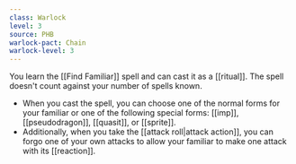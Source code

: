 ```yaml
---
class: Warlock
level: 3
source: PHB
warlock-pact: Chain
warlock-level: 3
---
```


You learn the [[Find Familiar]] spell and can cast it as a [[ritual]]. The spell doesn't count against your number of spells known.
- When you cast the spell, you can choose one of the normal forms for your familiar or one of the following special forms: [[imp]], [[pseudodragon]], [[quasit]], or [[sprite]].
- Additionally, when you take the [[attack roll|attack action]], you can forgo one of your own attacks to allow your familiar to make one attack with its [[reaction]].
